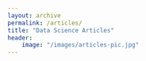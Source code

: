 ```yaml
---
layout: archive
permalink: /articles/
title: "Data Science Articles"
header:
    image: "/images/articles-pic.jpg"
---
```



